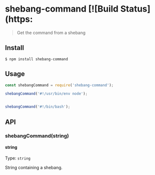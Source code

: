 # shebang-command [![Build Status](https:

> Get the command from a shebang


## Install

```
$ npm install shebang-command
```


## Usage

```js
const shebangCommand = require('shebang-command');

shebangCommand('#!/usr/bin/env node');


shebangCommand('#!/bin/bash');

```


## API

### shebangCommand(string)

#### string

Type: `string`

String containing a shebang.
